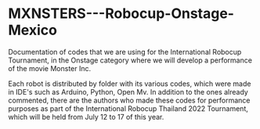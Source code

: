 # MXNSTERS---Robocup-Onstage-Mexico
Documentation of codes that we are using for the International Robocup Tournament, in the Onstage category where we will develop a performance of the movie Monster Inc.

Each robot is distributed by folder with its various codes, which were made in IDE's such as Arduino, Python, Open Mv. 
In addition to the ones already commented, there are the authors who made these codes for performance purposes as part of 
the International Robocup Thailand 2022 Tournament, which will be held from July 12 to 17 of this year.
